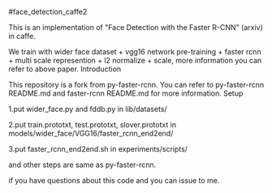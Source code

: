 #face_detection_caffe2

This is an implementation of "Face Detection with the Faster R-CNN" (arxiv) in caffe.

We train with wider face dataset + vgg16 network pre-training + faster rcnn + multi scale represention + l2 normalize + scale, more information you can refer to above paper.
Introduction

This repository is a fork from py-faster-rcnn. You can refer to py-faster-rcnn README.md and faster-rcnn README.md for more information.
Setup

1.put wider_face.py and fddb.py in lib/datasets/

2.put train.prototxt, test.prototxt, slover.prototxt in models/wider_face/VGG16/faster_rcnn_end2end/

3.put faster_rcnn_end2end.sh in experiments/scripts/

and other steps are same as py-faster-rcnn.

if you have questions about this code and you can issue to me.
